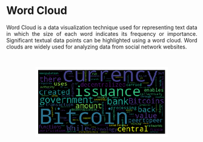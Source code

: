 # Word Cloud
<p align="justify">Word Cloud is a data visualization technique used for representing text data in which the size of each word indicates its frequency or importance. Significant textual data points can be highlighted using a word cloud. Word clouds are widely used for analyzing data from social network websites.
</p>
<br>

<p align = "center">
<kbd><img src="/scripts/Word Cloud Generator/Word Cloud.png"></kbd>
</p>

